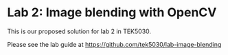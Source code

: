 # Lab 2: Image blending with OpenCV
This is our proposed solution for lab 2 in TEK5030.

Please see the lab guide at https://github.com/tek5030/lab-image-blending
